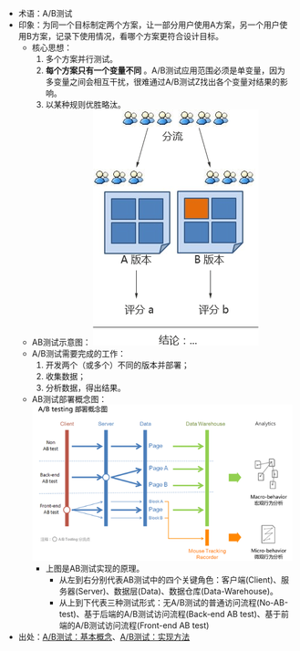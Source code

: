 - 术语：A/B测试
- 印象：为同一个目标制定两个方案，让一部分用户使用A方案，另一个用户使用B方案，记录下使用情况，看哪个方案更符合设计目标。
    - 核心思想：
        1. 多个方案并行测试。
        2. **每个方案只有一个变量不同** 。A/B测试应用范围必须是单变量，因为多变量之间会相互干扰，很难通过A/B测试Z找出各个变量对结果的影响。
        3. 以某种规则优胜略汰。
    - AB测试示意图：
       ![AB测试示意图](https://raw.githubusercontent.com/dragon86yq/photo/master/AB%E6%B5%8B%E8%AF%95%E7%A4%BA%E6%84%8F%E5%9B%BE.png)
    - A/B测试需要完成的工作：
        1. 开发两个（或多个）不同的版本并部署；
        2. 收集数据；
        3. 分析数据，得出结果。
    - AB测试部署概念图：
        ![AB测试部署概念图](https://raw.githubusercontent.com/dragon86yq/photo/master/ABtest%E9%83%A8%E7%BD%B2%E6%A6%82%E5%BF%B5%E5%9B%BE.png)
        - 上图是AB测试实现的原理。
          - 从左到右分别代表AB测试中的四个关键角色：客户端(Client)、服务器(Server)、数据层(Data)、数据仓库(Data-Warehouse)。
          - 从上到下代表三种测试形式：无A/B测试的普通访问流程(No-AB-test)、基于后端的A/B测试访问流程(Back-end AB test)、基于前端的A/B测试访问流程(Front-end AB test)
- 出处：[A/B测试：基本概念](https://blog.oldj.net/2010/07/27/ab-testing-basic-concept/)、[A/B测试：实现方法](https://blog.oldj.net/2010/07/29/ab-testing-method/)
